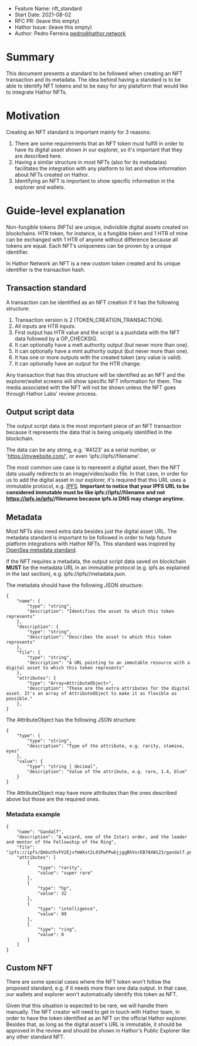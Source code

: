 - Feature Name: nft_standard
- Start Date: 2021-08-02
- RFC PR: (leave this empty)
- Hathor Issue: (leave this empty)
- Author: Pedro Ferreira <pedro@hathor.network>

# Summary
[summary]: #summary

This document presents a standard to be followed when creating an NFT transaction and its metadata. The idea behind having a standard is to be able to identify NFT tokens and to be easy for any plataform that would like to integrate Hathor NFTs.

# Motivation
[motivation]: #motivation

Creating an NFT standard is important mainly for 3 reasons:

1. There are some requirements that an NFT token must fulfill in order to have its digital asset shown in our explorer, so it's important that they are described here.
1. Having a similar structure in most NFTs (also for its metadatas) facilitates the integration with any platform to list and show information about NFTs created on Hathor. 
1. Identifying an NFT is important to show specific information in the explorer and wallets.

# Guide-level explanation
[guide-level-explanation]: #guide-level-explanation

Non-fungible tokens (NFTs) are unique, indivisible digital assets created on blockchains. HTR token, for instance, is a fungible token and 1 HTR of mine can be exchanged with 1 HTR of anyone without difference because all tokens are equal. Each NFT’s uniqueness can be proven by a unique identifier.

In Hathor Network an NFT is a new custom token created and its unique identifier is the transaction hash.

## Transaction standard

A transaction can be identified as an NFT creation if it has the following structure:

1. Transaction version is 2 (TOKEN_CREATION_TRANSACTION).
1. All inputs are HTR inputs.
1. First output has HTR value and the script is a pushdata with the NFT data followed by a OP_CHECKSIG.
1. It can optionally have a melt authority output (but never more than one).
1. It can optionally have a mint authority output (but never more than one).
1. It has one or more outputs with the created token (any value is valid).
1. It can optionally have an output for the HTR change.

Any transaction that has this structure will be identified as an NFT and the explorer/wallet screens will show specific NFT information for them. The media associated with the NFT will not be shown unless the NFT goes through Hathor Labs' review process.

## Output script data

The output script data is the most important piece of an NFT transaction because it represents the data that is being uniquely identified in the blockchain.

The data can be any string, e.g. '#A123' as a serial number, or 'https://mywebsite.com/', or even 'ipfs://ipfs/<hash>/filename'.

The most common use case is to represent a digital asset, then the NFT data usually redirects to an image/video/audio file. In that case, in order for us to add the digital asset in our explorer, it's required that this URL uses a immutable protocol, e.g. [IPFS](https://en.wikipedia.org/wiki/InterPlanetary_File_System). **Important to notice that your IPFS URL to be considered immutable must be like ipfs://ipfs/<hash>/filename and not https://ipfs.io/ipfs/<hash>/filename because ipfs.io DNS may change anytime.**

## Metadata

Most NFTs also need extra data besides just the digital asset URL. The metadata standard is important to be followed in order to help future platform integrations with Hathor NFTs. This standard was inspired by [OpenSea metadata standard](https://docs.opensea.io/docs/metadata-standards).

If the NFT requires a metadata, the output script data saved on blockchain **MUST** be the metadata URL in an immutable protocol (e.g. ipfs as explained in the last section), e.g. ipfs://ipfs/<hash>/metadata.json.

The metadata should have the following JSON structure:

```
{
    "name": {
        "type": "string",
        "description": "Identifies the asset to which this token represents"
    },
    "description": {
        "type": "string",
        "description": "Describes the asset to which this token represents"
    },
    "file": {
        "type": "string",
        "description": "A URL pointing to an immutable resource with a digital asset to which this token represents"
    },
    "attributes": {
        "type": "Array<AttributeObject>",
        "description": "These are the extra attributes for the digital asset. It's an array of AttributeObject to make it as flexible as possible."
    },
}
```

The AttributeObject has the following JSON structure:

```
{
    "type": {
        "type": "string",
        "description": "Type of the attribute, e.g. rarity, stamina, eyes"
    },
    "value": {
        "type": "string | decimal",
        "description": "Value of the attribute, e.g. rare, 1.4, blue"
    }
}
```

The AttributeObject may have more attributes than the ones described above but those are the required ones.

### Metadata example

```
{
    "name": "Gandalf",
    "description": "A wizard, one of the Istari order, and the leader and mentor of the Fellowship of the Ring",
    "file": "ipfs://ipfs/QmbuthvFV2EjvfmWXxt2L83PwPPwbjjggBhVsrEB7AXW123/gandalf.png",
    "attributes": [
        {
            "type": "rarity",
            "value": "super rare"
        },
        {
            "type": "hp",
            "value": 32
        },
        {
            "type": "intelligence",
            "value": 99
        },
        {
            "type": "ring",
            "value": 0
        }
    ]
}
```

## Custom NFT

There are some special cases where the NFT token won't follow the proposed standard, e.g. if it needs more than one data output. In that case, our wallets and explorer won't automatically identify this token as NFT.

Given that this situation is expected to be rare, we will handle them manually. The NFT creator will need to get in touch with Hathor team, in order to have the token identified as an NFT on the official Hathor explorer. Besides that, as long as the digital asset's URL is immutable, it should be approved in the review and should be shown in Hathor's Public Explorer like any other standard NFT.